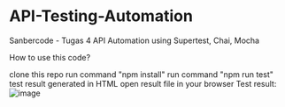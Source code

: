 # API-Testing-Automation
Sanbercode - Tugas 4 API Automation using Supertest, Chai, Mocha

How to use this code?

clone this repo
run command "npm install"
run command "npm run test"
test result generated in HTML
open result file in your browser
Test result:
![image](https://user-images.githubusercontent.com/124502981/221365564-b884d471-5382-4af5-8f57-9317b6416707.png)
